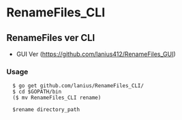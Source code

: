 # RenameFiles_CLI
## RenameFiles ver CLI
* GUI Ver (https://github.com/lanius412/RenameFiles_GUI)

### Usage
```
  $ go get github.com/lanius/RenameFiles_CLI/
  $ cd $GOPATH/bin
  ($ mv RenameFiles_CLI rename)
  
  $rename directory_path
